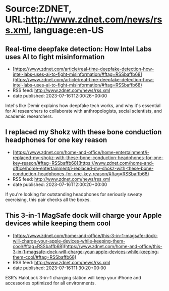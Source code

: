 # Source:ZDNET, URL:http://www.zdnet.com/news/rss.xml, language:en-US

## Real-time deepfake detection: How Intel Labs uses AI to fight misinformation
 - [https://www.zdnet.com/article/real-time-deepfake-detection-how-intel-labs-uses-ai-to-fight-misinformation/#ftag=RSSbaffb68](https://www.zdnet.com/article/real-time-deepfake-detection-how-intel-labs-uses-ai-to-fight-misinformation/#ftag=RSSbaffb68)
 - RSS feed: http://www.zdnet.com/news/rss.xml
 - date published: 2023-07-16T12:00:26+00:00

Intel's Ilke Demir explains how deepfake tech works, and why it's essential for AI researchers to collaborate with anthropologists, social scientists, and academic researchers.

## I replaced my Shokz with these bone conduction headphones for one key reason
 - [https://www.zdnet.com/home-and-office/home-entertainment/i-replaced-my-shokz-with-these-bone-conduction-headphones-for-one-key-reason/#ftag=RSSbaffb68](https://www.zdnet.com/home-and-office/home-entertainment/i-replaced-my-shokz-with-these-bone-conduction-headphones-for-one-key-reason/#ftag=RSSbaffb68)
 - RSS feed: http://www.zdnet.com/news/rss.xml
 - date published: 2023-07-16T12:00:20+00:00

If you're looking for outstanding headphones for seriously sweaty exercising, this pair checks all the boxes.

## This 3-in-1 MagSafe dock will charge your Apple devices while keeping them cool
 - [https://www.zdnet.com/home-and-office/this-3-in-1-magsafe-dock-will-charge-your-apple-devices-while-keeping-them-cool/#ftag=RSSbaffb68](https://www.zdnet.com/home-and-office/this-3-in-1-magsafe-dock-will-charge-your-apple-devices-while-keeping-them-cool/#ftag=RSSbaffb68)
 - RSS feed: http://www.zdnet.com/news/rss.xml
 - date published: 2023-07-16T11:30:20+00:00

ESR's HaloLock 3-in-1 charging station will keep your iPhone and accessories optimized for all environments.

